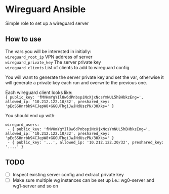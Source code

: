 # Wireguard Ansible

Simple role to set up a wireguard server  

## How to use

The vars you will be interested in initially:  
`wireguard_root_ip` VPN address of server  
`wireguard_private_key` The server private key  
`wireguard_clients` List of clients to add to wireguard config  

You will want to generate the server private key and set the var, otherwise it will generate a private key each run and overwrite the previous one.  

Each wireguard client looks like:  
`{ public_key: 'fMVHmYgYIl8w6dPnbspiNcXjxNcsYmNUL5hBHbkzEng=', allowed_ip: '10.212.122.10/32', preshared_key: 'pEoSSHnrbk94CJepW8+GGGUThgiJwJHdUszPN/30Xks=' }`

You should end up with:  
```
wiregurd_users:
 - { public_key: 'fMVHmYgYIl8w6dPnbspiNcXjxNcsYmNUL5hBHbkzEng=', allowed_ip: '10.212.122.10/32', preshared_key: 'pEoSSHnrbk94CJepW8+GGGUThgiJwJHdUszPN/30Xks=' }
 - { public_key: '...', allowed_ip: '10.212.122.20/32', preshared_key: '....' }
```

## TODO
- [ ] Inspect existing server config and extract private key  
- [ ] Make sure multiple wg instances can be set up i.e.: wg0-server and wg1-server and so on  
